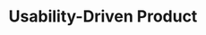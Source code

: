 ---
layout: usability
title: "Usability-Driven Product"
hero_image: /assets/usability-hero.jpg
description: >
  "Darwinist combines usability engineering and WCAG-ready design to deliver safe, accessible, and clinician-friendly software for healthcare providers."
hero_title: "Usability"
hero_subtitle: >
  
hero_tagline: >
  "Designed for clinicians, built by patients."
hero_subtext: >
  "Darwinist integrates usability standards like IEC 62366-1 and WCAG 2.1 AA to reduce cognitive load, improve workflows, and enhance patient care."
client_brief:
  title: "Darwinist UI & UX Brief"
  version: "June 2025"

  standards:
    - name: "IEC 62366-1:2015 + Amd 1:2020"
      fa_icon: "fas fa-users-cog"          # human-factors engineering
      bootstrap_colour: "warning"
      description: >
        Usability-engineering process for medical devices; demands documented task
        analysis, iterative formative testing and summative validation to prove that
        UI-related risks are controlled in line with ISO 14971.
    - name: "WCAG 2.1 AA"
      fa_icon: "fas fa-universal-access"   # accessibility
      bootstrap_colour: "info"
      description: >
        Web Content Accessibility Guidelines baseline adopted by the NHS; requires
        ≥ 4.5 : 1 text contrast, keyboard operability, meaningful focus states and
        ARIA semantics for assistive technologies.

  palette_semantics:
    primary:
      description: "Neutral-anchor entities (Patient, DiagnosticReport, Practitioner)"
      fa_icon: "fas fa-link"
      bootstrap_colour: "primary"
    success:
      description: "Positive or completed states (Observation trends, Immunization records)"
      fa_icon: "fas fa-check-circle"
      bootstrap_colour: "success"
    danger:
      description: "High-risk data (Condition, AllergyIntolerance)"
      fa_icon: "fas fa-exclamation-triangle"
      bootstrap_colour: "danger"
    warning:
      description: "Time-critical or pending tasks (MedicationRequest, Appointment)"
      fa_icon: "fas fa-bell"
      bootstrap_colour: "warning"
    info:
      description: "Reference / context items (Procedure, CarePlan, Organization)"
      fa_icon: "fas fa-info-circle"
      bootstrap_colour: "info"
    secondary_dark_light:
      description: "Supportive context, devices, backgrounds, secondary actions"
      fa_icon: "fas fa-layer-group"
      bootstrap_colour: "secondary"

  rationale:
    bootstrap_choice:
      - "Bootstrap’s components and colour utilities satisfy WCAG 2.1 AA out-of-the-box, eliminating costly retrofits."
      - "Eight semantic colour tokens map cleanly to clinical meaning, letting clinicians read state at a glance."
      - "Built-in focus rings, ARIA labels and the `color-contrast()` helper let developers concentrate on clinical logic."

    iec62366_alignment:
      - number: "5.1"
        name: "Use Specification"
        fa_icon: "fas fa-user-tag"
        bootstrap_colour: "primary"
        response: >
          Rapid Bootstrap prototypes accelerate contextual-inquiry sessions with
          representative clinicians, helping us document intended users, environments
          and operating principles early.

      - number: "5.2"
        name: "Identify UI characteristics & potential use errors"
        fa_icon: "fas fa-search-minus"
        bootstrap_colour: "primary"
        response: >
          Semantic colours and predictable components make it easier to spot steps
          where a user could mis-select or overlook critical information.

      - number: "5.3"
        name: "Identify hazards & hazardous situations"
        fa_icon: "fas fa-radiation-alt"
        bootstrap_colour: "primary"
        response: >
          Colour-coded risk levels and clear affordances help map which hazards tie
          to each UI element during ISO 14971 analysis.

      - number: "5.4"
        name: "Describe hazard-related use scenarios"
        fa_icon: "fas fa-scroll"
        bootstrap_colour: "primary"
        response: >
          Low-code prototypes enable walk-throughs that surface realistic,
          hazard-related scenarios before code solidifies.

      - number: "5.5"
        name: "Select scenarios for summative evaluation"
        fa_icon: "fas fa-list-check"
        bootstrap_colour: "primary"
        response: >
          Distinctive danger and warning styling highlights which scenarios demand
          summative validation, simplifying selection rationale.

      - number: "5.6"
        name: "User-interface specification"
        fa_icon: "fas fa-file-code"
        bootstrap_colour: "primary"
        response: >
          A single Sass map of theme colours and utility classes becomes a
          traceable, auditable UI specification.

      - number: "5.7"
        name: "User-interface evaluation plan"
        fa_icon: "fas fa-clipboard-list"
        bootstrap_colour: "primary"
        response: >
          Bootstrap-based layouts ensure consistent, reproducible test setups across
          devices when drafting the evaluation plan.

      - number: "5.8"
        name: "Formative evaluation (design & implementation)"
        fa_icon: "fas fa-pen"
        bootstrap_colour: "primary"
        response: >
          Variable overrides let designers tweak contrast overnight once formative
          sessions expose readability issues.

      - number: "5.9"
        name: "Summative (validation) evaluation"
        fa_icon: "fas fa-vial"
        bootstrap_colour: "primary"
        response: >
          Built-in keyboard, focus and ARIA compliance mean summative testing can
          focus on workflow safety, not basic accessibility defects.

      - number: "5.10"
        name: "User Interface of Unknown Provenance (UOUP)"
        fa_icon: "fas fa-recycle"
        bootstrap_colour: "primary"
        response: >
          When reusing legacy Bootstrap components we document them under Annex C as
          UOUP and run targeted gap testing to confirm safety.


  usability_benefits:
    - fa_icon: "fas fa-smile-beam"
      bootstrap_colour: "success"
      text: >
        Consistent, familiar UI reduces training time and cognitive load, addressing
        the proven link between poor EHR usability and clinician burnout.
    - fa_icon: "fas fa-tablet-alt"
      bootstrap_colour: "primary"
      text: >
        Responsive grid keeps layouts orderly from mobile crash-trolley tablets to
        27-inch radiology monitors.

  clinician_wellbeing:
    fa_icon: "fas fa-heartbeat"
    bootstrap_colour: "success"
    evidence: >
      A 2024 JAMA Network Open survey of 2 067 family physicians showed that higher
      EHR usability scores correlated with an 18.8 % drop in reported burnout.
    takeaway: >
      By adopting Bootstrap’s clear visual hierarchy and predictable interactions,
      Darwinist helps clinicians spend less effort deciphering software and more
      time on patient care.

  cost_of_getting_usability_wrong:
    fa_icon: "fas fa-skull-crossbones"
    bootstrap_colour: "danger"
    headline: "Poor UI can harm patients, staff and the bottom line."
    consequences:
      - "Patient harm: dose mis-entry, delay in recognising deteriorating vitals."
      - "Regulatory risk: non-conformance with IEC 62366-1 / ISO 14971 triggers findings."
      - "Staff burnout: frustration fuels turnover and locum costs."
      - "Litigation & reputation damage: high-profile errors erode public trust."
    case_study:
      name: "UCSF Septra 38× overdose (2013)"
      fa_icon: "fas fa-pills"
      bootstrap_colour: "danger"
      summary: >
        Look-alike alerts and ambiguous units let a resident order 6 160 mg instead of
        160 mg; clear units, distinctive danger colours and tiered alerts—the very
        guardrails Bootstrap helps implement—would have prevented the error.

  balancing_form_and_function:
    - fa_icon: "fas fa-bolt"
      bootstrap_colour: "info"
      text: "Core CSS < 20 kB gzipped keeps pages snappy on patchy hospital Wi-Fi."
    - fa_icon: "fas fa-shield-alt"
      bootstrap_colour: "secondary"
      text: "Open-source ecosystem delivers continuous security and accessibility patches."
    - fa_icon: "fas fa-paint-brush"
      bootstrap_colour: "primary"
      text: "NHS branding achieved by overriding a handful of Sass variables—no template rewrites."
    - fa_icon: "fas fa-eye"
      bootstrap_colour: "light"
      text: "Modern, restrained visual style avoids clutter while preserving high contrast."

  bottom_line_for_clients:
    fa_icon: "fas fa-handshake"
    bootstrap_colour: "success"
    text: >
      By combining Bootstrap’s WCAG-ready toolkit with the IEC 62366-1 usability-engineering
      process, Darwinist delivers clinical software that is safe, accessible,
      maintainable and clinician-friendly—helping doctors focus on patients, not on
      fighting the UI.
---